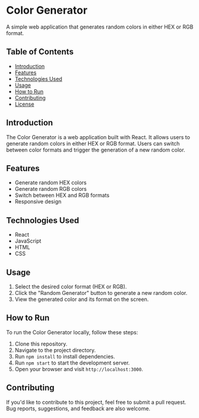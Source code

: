 # Color Generator

A simple web application that generates random colors in either HEX or RGB format.

## Table of Contents

- [Introduction](#introduction)
- [Features](#features)
- [Technologies Used](#technologies-used)
- [Usage](#usage)
- [How to Run](#how-to-run)
- [Contributing](#contributing)
- [License](#license)

## Introduction

The Color Generator is a web application built with React. It allows users to generate random colors in either HEX or RGB format. Users can switch between color formats and trigger the generation of a new random color.

## Features

- Generate random HEX colors
- Generate random RGB colors
- Switch between HEX and RGB formats
- Responsive design

## Technologies Used

- React
- JavaScript
- HTML
- CSS

## Usage

1. Select the desired color format (HEX or RGB).
2. Click the "Random Generator" button to generate a new random color.
3. View the generated color and its format on the screen.

## How to Run

To run the Color Generator locally, follow these steps:

1. Clone this repository.
2. Navigate to the project directory.
3. Run `npm install` to install dependencies.
4. Run `npm start` to start the development server.
5. Open your browser and visit `http://localhost:3000`.

## Contributing

If you'd like to contribute to this project, feel free to submit a pull request. Bug reports, suggestions, and feedback are also welcome.


